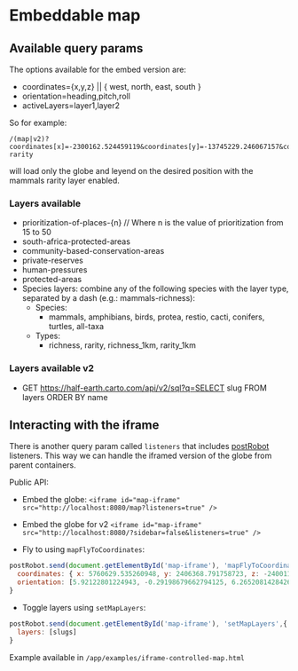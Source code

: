 # Embeddable map

## Available query params

The options available for the embed version are:
- coordinates={x,y,z} || { west, north, east, south }
- orientation=heading,pitch,roll
- activeLayers=layer1,layer2

So for example:
```
/(map|v2)?coordinates[x]=-2300162.524459119&coordinates[y]=-13745229.246067157&coordinates[z]&layer=mammals-rarity
```
will load only the globe and leyend on the desired position with the mammals rarity layer enabled.

### Layers available
- prioritization-of-places-{n} // Where n is the value of prioritization from 15 to 50
- south-africa-protected-areas
- community-based-conservation-areas
- private-reserves
- human-pressures
- protected-areas
- Species layers: combine any of the following species with the layer type, separated by a dash (e.g.: mammals-richness):
  - Species:
    - mammals, amphibians, birds, protea, restio, cacti, conifers, turtles, all-taxa
  - Types:
    - richness, rarity, richness_1km, rarity_1km

### Layers available v2
- GET https://half-earth.carto.com/api/v2/sql?q=SELECT slug FROM layers ORDER BY name


## Interacting with the iframe

There is another query param called `listeners` that includes [postRobot](https://github.com/krakenjs/post-robot#parent-to-popup-messaging) listeners. This way we can handle the iframed version of the globe from parent containers.

Public API:
- Embed the globe:
`<iframe id="map-iframe" src="http://localhost:8080/map?listeners=true" />`
- Embed the globe for v2
`<iframe id="map-iframe" src="http://localhost:8080/?sidebar=false&listeners=true" />`

- Fly to using `mapFlyToCoordinates`:
```js
postRobot.send(document.getElementById('map-iframe'), 'mapFlyToCoordinates', {
  coordinates: { x: 5760629.535260948, y: 2406368.791758723, z: -2400118.3266120856 },
  orientation: [5.92122801224943, -0.29198679662794125, 6.26520814284261]
}
```
- Toggle layers using `setMapLayers`:
```js
postRobot.send(document.getElementById('map-iframe'), 'setMapLayers',{
  layers: [slugs]
}
```

Example available in `/app/examples/iframe-controlled-map.html`

